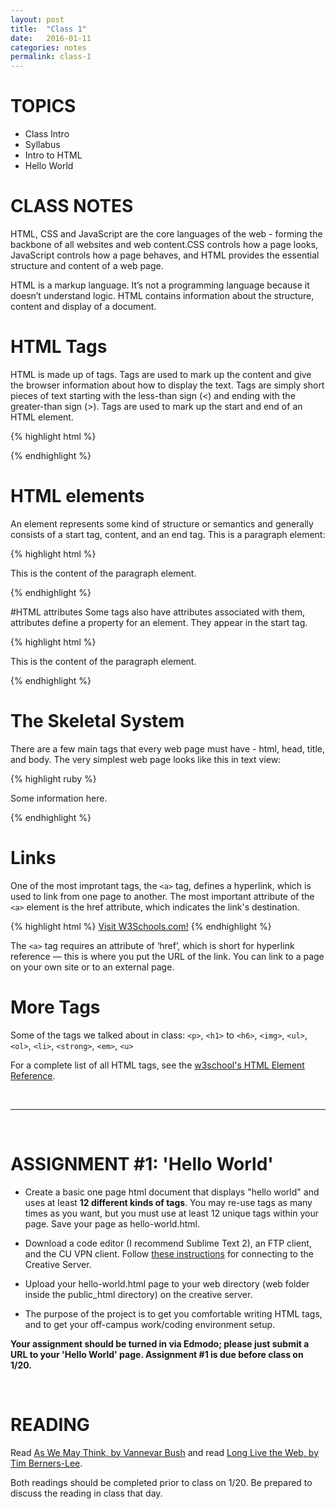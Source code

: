 ```yaml
---
layout: post
title:  "Class 1"
date:   2016-01-11
categories: notes
permalink: class-1
---
```


# TOPICS

 + Class Intro
 + Syllabus
 + Intro to HTML
 + Hello World



# CLASS NOTES

HTML, CSS and JavaScript are the core languages of the web - forming the backbone of all websites and web content.CSS controls how a page looks, JavaScript controls how a page behaves, and HTML provides the essential structure and content of a web page.


HTML is a markup language. It’s not a programming language because it doesn’t understand logic. HTML contains information about the structure, content and display of a document.

# HTML Tags
HTML is made up of tags. Tags are used to mark up the content and give the browser information about how to display the text. Tags are simply short pieces of text starting with the less-than sign (<) and ending with the greater-than sign (>). Tags are used to mark up the start and end of an HTML element.

{% highlight html %}
<p></p>
{% endhighlight %}

# HTML elements
An element represents some kind of structure or semantics and generally consists of a start tag, content, and an end tag. This is a paragraph element:

{% highlight html %}
<p>This is the content of the paragraph element.</p>
{% endhighlight %}

#HTML attributes
Some tags also have attributes associated with them, attributes define a property for an element. They appear in the start tag.

{% highlight html %}
<p lang='en'>This is the content of the paragraph element.</p>
{% endhighlight %}


# The Skeletal System
There are a few main tags that every web page must have - html, head, title, and body. The very simplest web page looks like this in text view:

{% highlight ruby %}
<!DOCTYPE HTML>
<html>
 <head>
	<title>The name of my page</title>
 </head>

 <body>
  <p>Some information here.</p>
 </body>
</html>
{% endhighlight %}

# Links
One of the most improtant tags, the `<a>` tag, defines a hyperlink, which is used to link from one page to another. The most important attribute of the `<a>` element is the href attribute, which indicates the link's destination.

{% highlight html %}
<a href="http://www.w3schools.com">Visit W3Schools.com!</a>
{% endhighlight %}

The `<a>` tag requires an attribute of ‘href’, which is short for hyperlink reference — this is where you put the URL of the link. You can link to a page on your own site or to an external page.

# More Tags
Some of the tags we talked about in class: `<p>`, `<h1>` to `<h6>`, `<img>`, `<ul>`, `<ol>`, `<li>`, `<strong>`, `<em>`, `<u>`

For a complete list of all HTML tags, see the [w3school's HTML Element Reference](http://www.w3schools.com/tags/).


<br>

---

<br>

# ASSIGNMENT #1: 'Hello World'
+ Create a basic one page html document that displays "hello world" and uses at least **12 different kinds of tags**. You may re-use tags as many times as you want, but you must use at least 12 unique tags within your page. Save your page as hello-world.html.

+ Download a code editor (I recommend Sublime Text 2), an FTP client, and the CU VPN client. Follow [these instructions](http://creative.colorado.edu/~schaal/web/pdf/creative-server-instructions.pdf) for connecting to the Creative Server. 

+ Upload your hello-world.html page to your web directory (web folder inside the public_html directory) on the creative server.

+ The purpose of the project is to get you comfortable writing HTML tags, and to get your off-campus work/coding environment setup.

**Your assignment should be turned in via Edmodo; please just submit a URL to your 'Hello World' page. Assignment #1 is due before class on 1/20.**

<br>

# READING
Read [As We May Think, by Vannevar Bush](http://www.theatlantic.com/magazine/archive/1945/07/as-we-may-think/303881/) and read [Long Live the Web, by Tim Berners-Lee](http://ariellehein.com/readings/Berners-Lee-Long-Live-The-Web.pdf).

Both readings should be completed prior to class on 1/20. Be prepared to discuss the reading in class that day. 